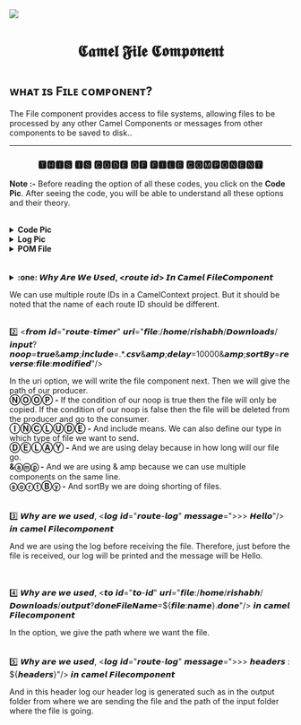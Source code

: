 <img src="https://ezeiatech.com/wp-content/uploads/2019/05/apache-camel-interview-questions.jpg">
 <h1 align="center">𝕮𝖆𝖒𝖊𝖑 𝕱𝖎𝖑𝖊 𝕮𝖔𝖒𝖕𝖔𝖓𝖊𝖓𝖙 <h1>
  
## ᴡʜᴀᴛ ɪs Fɪʟᴇ ᴄᴏᴍᴘᴏɴᴇɴᴛ?
The File component provides access to file systems, allowing files to be processed by any other Camel Components or messages from other components to be saved to disk..
  
  <hr>
  <h3 align=center> 🆃🅷🅸🆂 🅸🆂 🅲🅾🅳🅴 🅾🅵 🅵🅸🅻🅴 🅲🅾🅼🅿🅾🅽🅴🅽🆃 </h3>
 
 **Note :-** Before reading the option of all these codes, you click on the **Code Pic**. After seeing the code, you will be able to understand all these options and their theory.
  
  <br>
  <details close="close"> 
  <summary><b>Code Pic</b></summary>   
     
   <p align ="center"><img src="https://github.com/rishabh-keen/photos.md/blob/master/1.png"></p>
  </details>
 
   <details close="close"> 
  <summary><b>Log Pic</b></summary>   
     
   <p align ="center"><img src="https://github.com/rishabh-keen/photos.md/blob/master/2.png"></p>
  </details>
 
   <details close="close"> 
  <summary><b>POM File</b></summary>   
     
   <h4>https://github.com/rishabh-keen/photos.md/blob/master/pom</h4>
  </details>
 <br>
 <br>
  
   <details close="close"> 
  <summary><b>:one: 𝙒𝙝𝙮 𝘼𝙧𝙚 𝙒𝙚 𝙐𝙨𝙚𝙙, <𝙧𝙤𝙪𝙩𝙚 𝙞𝙙> 𝙄𝙣 𝘾𝙖𝙢𝙚𝙡 𝙁𝙞𝙡𝙚𝘾𝙤𝙢𝙥𝙤𝙣𝙚𝙣𝙩</b></summary>   
     
   <p align ="center"><img src="https://github.com/rishabh-keen/photos.md/blob/master/id.png"></p>
  </details>
  
  We can use multiple route IDs in a CamelContext project.  But it should be noted that the name of each route ID should be different.
  <br>
 <br>
 
 :two: <𝙛𝙧𝙤𝙢 𝙞𝙙="𝙧𝙤𝙪𝙩𝙚-𝙩𝙞𝙢𝙚𝙧" 𝙪𝙧𝙞="𝙛𝙞𝙡𝙚:/𝙝𝙤𝙢𝙚/𝙧𝙞𝙨𝙝𝙖𝙗𝙝/𝘿𝙤𝙬𝙣𝙡𝙤𝙖𝙙𝙨/𝙞𝙣𝙥𝙪𝙩?𝙣𝙤𝙤𝙥=𝙩𝙧𝙪𝙚&𝙖𝙢𝙥;𝙞𝙣𝙘𝙡𝙪𝙙𝙚=.*.𝙘𝙨𝙫&𝙖𝙢𝙥;𝙙𝙚𝙡𝙖𝙮=10000&𝙖𝙢𝙥;𝙨𝙤𝙧𝙩𝘽𝙮=𝙧𝙚𝙫𝙚𝙧𝙨𝙚:𝙛𝙞𝙡𝙚:𝙢𝙤𝙙𝙞𝙛𝙞𝙚𝙙"/>
  
  In the uri option, we will write the file component next.  Then we will give the path of our producer. <br> **ⓃⓄⓄⓅ -** If the condition of our noop is true then the file will only be copied.  If the condition of our noop is false then the file will be deleted from the producer and go to the consumer. <br> **ⒾⓃⒸⓁⓊⒹⒺ -** And include means.  We can also define our type in which type of file we want to send. <br> **ⒹⒺⓁⒶⓎ -** And we are using delay because in how long will our file go. <br> **&ⓐⓜⓟ -** And we are using & amp because we can use multiple components on the same line. <br> **ⓢⓞⓡⓣⒷⓨ -** And sortBy we are doing shorting of files. <br> 
  <br>
  <br>
  3️⃣ 𝙒𝙝𝙮 𝙖𝙧𝙚 𝙬𝙚 𝙪𝙨𝙚𝙙, <𝙡𝙤𝙜 𝙞𝙙="𝙧𝙤𝙪𝙩𝙚-𝙡𝙤𝙜" 𝙢𝙚𝙨𝙨𝙖𝙜𝙚=">>> 𝙃𝙚𝙡𝙡𝙤"/> 𝙞𝙣 𝙘𝙖𝙢𝙚𝙡 𝙁𝙞𝙡𝙚𝙘𝙤𝙢𝙥𝙤𝙣𝙚𝙣𝙩
  
  And we are using the log before receiving the file.  Therefore, just before the file is received, our log will be printed and the message will be Hello.
  <br>
  <br>
  <br>
  
   4️⃣ 𝙒𝙝𝙮 𝙖𝙧𝙚 𝙬𝙚 𝙪𝙨𝙚𝙙, <𝙩𝙤 𝙞𝙙="𝙩𝙤-𝙞𝙙" 𝙪𝙧𝙞="𝙛𝙞𝙡𝙚:/𝙝𝙤𝙢𝙚/𝙧𝙞𝙨𝙝𝙖𝙗𝙝/𝘿𝙤𝙬𝙣𝙡𝙤𝙖𝙙𝙨/𝙤𝙪𝙩𝙥𝙪𝙩?𝙙𝙤𝙣𝙚𝙁𝙞𝙡𝙚𝙉𝙖𝙢𝙚=${𝙛𝙞𝙡𝙚:𝙣𝙖𝙢𝙚}.𝙙𝙤𝙣𝙚"/> 𝙞𝙣 𝙘𝙖𝙢𝙚𝙡 𝙁𝙞𝙡𝙚𝙘𝙤𝙢𝙥𝙤𝙣𝙚𝙣𝙩
 
  In the option, we give the path where we want the file.
 <br> 
 <br>
 <br>
 :five: 𝙒𝙝𝙮 𝙖𝙧𝙚 𝙬𝙚 𝙪𝙨𝙚𝙙, <𝙡𝙤𝙜 𝙞𝙙="𝙧𝙤𝙪𝙩𝙚-𝙡𝙤𝙜" 𝙢𝙚𝙨𝙨𝙖𝙜𝙚=">>> 𝙝𝙚𝙖𝙙𝙚𝙧𝙨 : ${𝙝𝙚𝙖𝙙𝙚𝙧𝙨}"/> 𝙞𝙣 𝙘𝙖𝙢𝙚𝙡 𝙁𝙞𝙡𝙚𝙘𝙤𝙢𝙥𝙤𝙣𝙚𝙣𝙩
 
 And in this header log our header log is generated such as in the output folder from where we are sending the file and the path of the input folder where the file is going.

 
  
